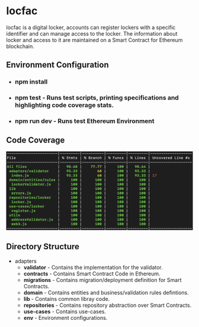 # locfac

locfac is a digital locker, accounts can register lockers with a specific identifier and can manage access to the locker.
The information about locker and access to it are maintained on a Smart Contract for Ethereum blockchain.

## Environment Configuration
- ### npm install
- ### npm test - Runs test scripts, printing specifications and highlighting code coverage stats.
- ### npm run dev - Runs test Ethereum Environment

## Code Coverage
![Code Coverage](./docs/code-coverage.png)

## Directory Structure
- adapters
    - **validator** - Contains the implementation for the validator.
    - **contracts** - Contains Smart Contract Code in Ethereum.
    - **migrations** - Contains migration/deployment definition for Smart Contracts.
    - **domain** - Contains entities and business/validation rules defintions.
    - **lib** - Contains common libray code.
    - **repositories** - Contains repository abstraction over Smart Contracts.
    - **use-cases** - Contains use-cases.
    - **env** - Environment configurations.
